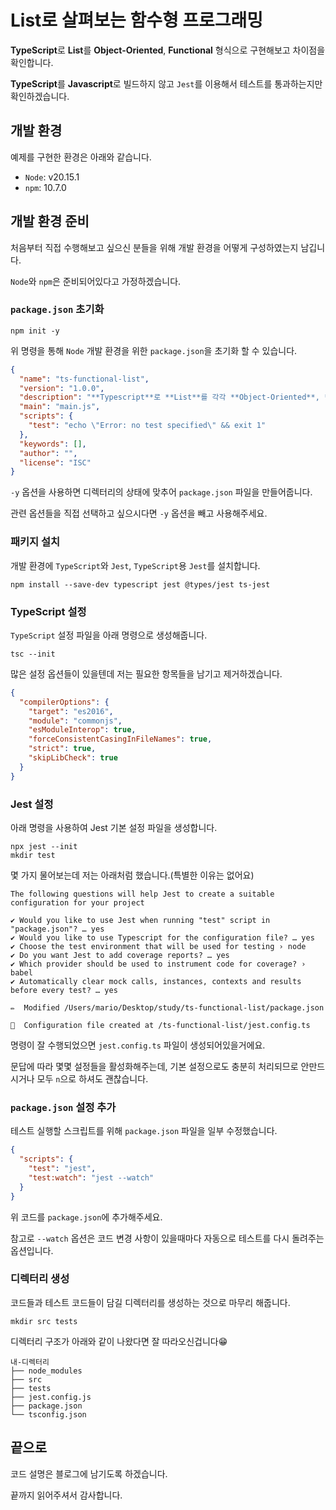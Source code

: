 # List로 살펴보는 함수형 프로그래밍  

**TypeScript**로 **List**를 **Object-Oriented**, **Functional** 형식으로 구현해보고 차이점을 확인합니다.  

**TypeScript**를 **Javascript**로 빌드하지 않고 `Jest`를 이용해서 테스트를 통과하는지만 확인하겠습니다.    

## 개발 환경

예제를 구현한 환경은 아래와 같습니다.  

- `Node`: v20.15.1 
- `npm`: 10.7.0

## 개발 환경 준비  

처음부터 직접 수행해보고 싶으신 분들을 위해 개발 환경을 어떻게 구성하였는지 남깁니다.  

`Node`와 `npm`은 준비되어있다고 가정하겠습니다.  

### `package.json` 초기화  

```shell
npm init -y
```

위 명령을 통해 `Node` 개발 환경을 위한 `package.json`을 초기화 할 수 있습니다.  

```json
{
  "name": "ts-functional-list",
  "version": "1.0.0",
  "description": "**Typescript**로 **List**를 각각 **Object-Oriented**, **Functional** 형식으로 구현해보고 차이점을 확인합니다.",
  "main": "main.js",
  "scripts": {
    "test": "echo \"Error: no test specified\" && exit 1"
  },
  "keywords": [],
  "author": "",
  "license": "ISC"
}
```

`-y` 옵션을 사용하면 디렉터리의 상태에 맞추어 `package.json` 파일을 만들어줍니다.  

관련 옵션들을 직접 선택하고 싶으시다면 `-y` 옵션을 빼고 사용해주세요.  

### 패키지 설치  

개발 환경에 `TypeScript`와 `Jest`, `TypeScript`용 `Jest`를 설치합니다.  

```shell
npm install --save-dev typescript jest @types/jest ts-jest
```  

### TypeScript 설정  

`TypeScript` 설정 파일을 아래 명령으로 생성해줍니다.  

```shell
tsc --init
```

많은 설정 옵션들이 있을텐데 저는 필요한 항목들을 남기고 제거하겠습니다.  

```json
{
  "compilerOptions": {
    "target": "es2016",
    "module": "commonjs",
    "esModuleInterop": true,
    "forceConsistentCasingInFileNames": true,
    "strict": true,
    "skipLibCheck": true
  }
}
```

### Jest 설정  

아래 명령을 사용하여 Jest 기본 설정 파일을 생성합니다.  

```shell
npx jest --init   
mkdir test
```

몇 가지 물어보는데 저는 아래처럼 했습니다.(특별한 이유는 없어요)  

```shell
The following questions will help Jest to create a suitable configuration for your project

✔ Would you like to use Jest when running "test" script in "package.json"? … yes
✔ Would you like to use Typescript for the configuration file? … yes
✔ Choose the test environment that will be used for testing › node
✔ Do you want Jest to add coverage reports? … yes
✔ Which provider should be used to instrument code for coverage? › babel
✔ Automatically clear mock calls, instances, contexts and results before every test? … yes

✏️  Modified /Users/mario/Desktop/study/ts-functional-list/package.json

📝  Configuration file created at /ts-functional-list/jest.config.ts
```

명령이 잘 수행되었으면 `jest.config.ts` 파일이 생성되어있을거에요.

문답에 따라 몇몇 설정들을 활성화해주는데, 기본 설정으로도 충분히 처리되므로 안만드시거나 모두 `n`으로 하셔도 괜찮습니다.  


### `package.json` 설정 추가  

테스트 실행할 스크립트를 위해 `package.json` 파일을 일부 수정했습니다.  

```json
{
  "scripts": {
    "test": "jest",
    "test:watch": "jest --watch"
  }
}
```

위 코드를 `package.json`에 추가해주세요.    

참고로 `--watch` 옵션은 코드 변경 사항이 있을때마다 자동으로 테스트를 다시 돌려주는 옵션입니다.  

### 디렉터리 생성  

코드들과 테스트 코드들이 담길 디렉터리를 생성하는 것으로 마무리 해줍니다.  

```shell
mkdir src tests
```

디렉터리 구조가 아래와 같이 나왔다면 잘 따라오신겁니다😁

```shell
내-디렉터리
├── node_modules
├── src
├── tests
├── jest.config.js
├── package.json
└── tsconfig.json
```

## 끝으로  

코드 설명은 블로그에 남기도록 하겠습니다.  

끝까지 읽어주셔서 감사합니다.  